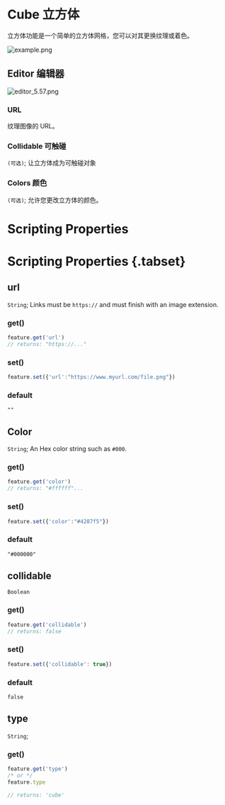# Cube 立方体

立方体功能是一个简单的立方体网格，您可以对其更换纹理或着色。

![example.png](https://wiki.cryptovoxels.com/features/[cube-feature]example.png)

## Editor 编辑器

![editor_5.57.png](https://wiki.cryptovoxels.com/features/[cube-feature]editor_5.57.png)

### URL

纹理图像的 URL。

### Collidable 可触碰

`(可选)`;  让立方体成为可触碰对象

### Colors 颜色

`(可选)`;  允许您更改立方体的颜色。

# Scripting Properties
# Scripting Properties {.tabset}
## url
`String`; Links must be `https://` and must finish with an image extension.

### get()

```js
feature.get('url')
// returns: "https://..."
```

### set()

```js
feature.set({'url':"https://www.myurl.com/file.png"})
```

### default

`""`

## Color
`String`; An Hex color string such as `#000`.

### get()

```js
feature.get('color')
// returns: "#ffffff"...
```

### set()

```js
feature.set({'color':"#4287f5"})
```

### default

`"#000000"`

## collidable
`Boolean`

### get()

```js
feature.get('collidable')
// returns: false
```

### set()

```js
feature.set({'collidable': true})
```

### default

`false`

## type
`String`;

### get()

```js
feature.get('type')
/* or */
feature.type

// returns: 'cube'
```